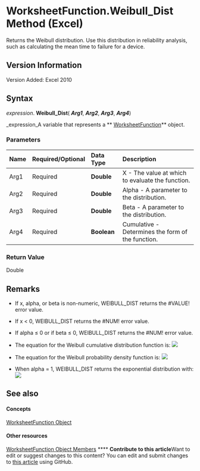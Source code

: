
# WorksheetFunction.Weibull_Dist Method (Excel)

Returns the Weibull distribution. Use this distribution in reliability analysis, such as calculating the mean time to failure for a device.


## Version Information

Version Added: Excel 2010 


## Syntax

 _expression_. **Weibull_Dist**( **_Arg1_**,  **_Arg2_**,  **_Arg3_**,  **_Arg4_**)

 _expression_A variable that represents a  ** [WorksheetFunction](7b1d5639-363d-632c-2cf0-2232562646b6.md)** object.


### Parameters



|**Name**|**Required/Optional**|**Data Type**|**Description**|
|:-----|:-----|:-----|:-----|
|Arg1|Required| **Double**|X - The value at which to evaluate the function.|
|Arg2|Required| **Double**|Alpha - A parameter to the distribution.|
|Arg3|Required| **Double**|Beta - A parameter to the distribution.|
|Arg4|Required| **Boolean**|Cumulative - Determines the form of the function.|

### Return Value

Double


## Remarks




- If x, alpha, or beta is non-numeric, WEIBULL_DIST returns the #VALUE! error value.
    
- If x < 0, WEIBULL_DIST returns the #NUM! error value.
    
- If alpha ≤ 0 or if beta ≤ 0, WEIBULL_DIST returns the #NUM! error value.
    
- The equation for the Weibull cumulative distribution function is:
![](..\images\awfweib1_ZA06051261.gif)


    
- The equation for the Weibull probability density function is:
![](..\images\awfweib2_ZA06051262.gif)


    
- When alpha = 1, WEIBULL_DIST returns the exponential distribution with:
![](..\images\awfweib3_ZA06051263.gif)


    

## See also


#### Concepts


 [WorksheetFunction Object](7b1d5639-363d-632c-2cf0-2232562646b6.md)
#### Other resources


 [WorksheetFunction Object Members](6811ca87-4b53-0bff-88c9-30bf7497879a.md)
****   **Contribute to this article**Want to edit or suggest changes to this content? You can edit and submit changes to  [this article](https://github.com/jhershey00/VBA_Excel_Test/OpenXMLCon/articles/17e5c39f-0808-2c84-a732-801fa0e342d8.md) using GitHub.


